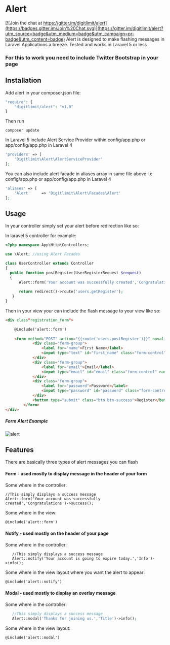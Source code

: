 # Alert

[![Join the chat at https://gitter.im/digitlimit/alert](https://badges.gitter.im/Join%20Chat.svg)](https://gitter.im/digitlimit/alert?utm_source=badge&utm_medium=badge&utm_campaign=pr-badge&utm_content=badge)
Alert is designed to make flashing messages in Laravel Applications a breeze. 
Tested and works in Laravel 5 or less

### For this to work you need to include Twitter Bootstrap in your page

## Installation

Add alert in your composer.json file:

```php
"require": {
    "digitlimit/alert": "v1.0"
}
```

Then run 
```command
composer update
```

In Laravel 5 include Alert Service Provider within config/app.php or  app/config/app.php in Laravel 4

```php
'providers' => [
    'Digitlimit\Alert\AlertServiceProvider'
];
```

You can also include alert facade in aliases array in same file above i.e config/app.php or  app/config/app.php in Laravel 4

```php
'aliases' => [
    'Alert'     => 'Digitlimit\Alert\Facades\Alert'
];
```

## Usage

In your controller simply set your alert before redirection like so:

In laravel 5 controller for example:

```php
<?php namespace App\Http\Controllers;

use \Alert; //using Alert Facades

class UserController extends Controller
{
  public function postRegister(UserRegisterRequest $request)
  {
      Alert::form('Your account was successfully created','Congratulations')->success()->closable()->showIcon();
        
      return redirect()->route('users.getRegister');
   }
}
```

Then in your view your can include the flash message to your view like so:

```html
<div class"registration_form">

    @include('alert::form')
    
    <form method="POST" action="{{route('users.postRegister')}}" novalidate>
            <div class="form-group">
                <label for="name">First Name</label>
                <input type="text" id="first_name" class="form-control" name="first_name" placeholder="First Name">
            </div>
            <div class="form-group">
                <label for="email">Email</label>
                <input type="email" id="email" class="form-control" name="email" placeholder="Email Address">
            </div>
            <div class="form-group">
                <label for="password">Password</label>
                <input type="password" id="password" class="form-control" name="password">
            </div>
            <button type="submit" class="btn btn-success">Register</button>
        </form>
</div>
```   
##### Form Alert Example
![alert](https://user-images.githubusercontent.com/2041419/53573721-5fba5880-3b6e-11e9-9fb4-b13f245e7b90.JPG)


## Features
There are basically three types of alert messages you can flash

#### Form - used mostly to display message in the header of your form
  
Some where in the controller: 
```pph
//This simply displays a success message
Alert::form('Your account was successfully created','Congratulations')->success();
```
Some where in the view:
```html
@include('alert::form')
```

#### Notify - used mostly on the header of your page

Some where in the controller: 
```pph
   //This simply displays a success message
   Alert::notify('Your account is going to expire today.','Info')->info();
```
Some where in the view layout where you want the alert to appear:
```html
@include('alert::notify')
```

#### Modal - used mostly to display an overlay message

Some where in the controller: 
```php
   //This simply displays a success message
   Alert::modal('Thanks for joining us.','Title')->info();
```
Some where in the view layout:
```html
@include('alert::modal')
```





